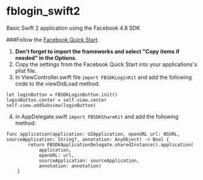 # fblogin_swift2
Basic Swift 2 application using the Facebook 4.8 SDK

###Follow the [Facebook Quick Start](https://developers.facebook.com/quickstarts/?platform=ios).

1. **Don't forget to import the frameworks and select "Copy items if needed" in the Options.**
2. Copy the settings from the Facebook Quick Start into your applications's plist file.
3. In ViewController.swift file `import FBSDKLoginKit` and add the following code to the viewDidLoad method:
```
let loginButton = FBSDKLoginButton.init()
loginButton.center = self.view.center
self.view.addSubview(loginButton)
```
4. In AppDelegate.swift `import FBSDKShareKit` and add the following method:
```
func application(application: UIApplication, openURL url: NSURL, sourceApplication: String?, annotation: AnyObject) -> Bool {
        return FBSDKApplicationDelegate.sharedInstance().application(
            application,
            openURL: url,
            sourceApplication: sourceApplication,
            annotation: annotation)
    }
```